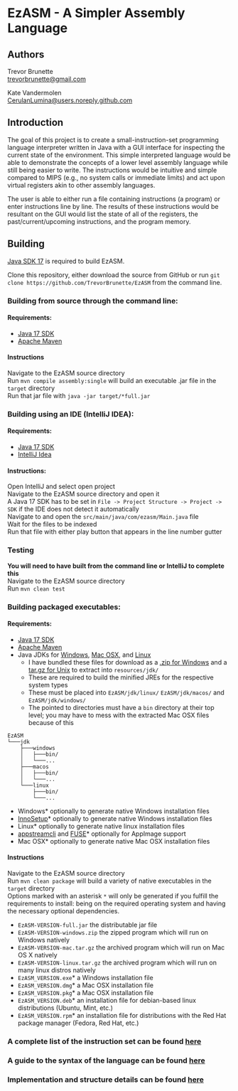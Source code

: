 # EzASM - A Simpler Assembly Language

## Authors 
Trevor Brunette\
trevorbrunette@gmail.com

Kate Vandermolen\
CerulanLumina@users.noreply.github.com

## Introduction

The goal of this project is to create a small-instruction-set programming language interpreter written in Java with a GUI interface for inspecting the current state of the environment. This simple interpreted language would be able to demonstrate the concepts of a lower level assembly language while still being easier to write. The instructions would be intuitive and simple compared to MIPS (e.g., no system calls or immediate limits) and act upon virtual registers akin to other assembly languages.

The user is able to either run a file containing instructions (a program) or enter instructions line by line. The results of these instructions would be resultant on the GUI would list the state of all of the registers, the past/current/upcoming instructions, and the program memory.


## Building

[Java SDK 17](https://www.oracle.com/java/technologies/javase/jdk17-archive-downloads.html) is required to build EzASM.

Clone this repository, either download the source from GitHub or run `git clone https://github.com/TrevorBrunette/EzASM` from the command line.

### Building from source through the command line:

#### Requirements:

- [Java 17 SDK](https://www.oracle.com/java/technologies/javase/jdk17-archive-downloads.html)
- [Apache Maven](https://maven.apache.org/index.html)

#### Instructions

Navigate to the EzASM source directory \
Run `mvn compile assembly:single` will build an executable .jar file in the `target` directory \
Run that jar file with `java -jar target/*full.jar`

### Building using an IDE (IntelliJ IDEA):

#### Requirements:

- [Java 17 SDK](https://www.oracle.com/java/technologies/javase/jdk17-archive-downloads.html)
- [IntelliJ Idea](https://www.jetbrains.com/idea/)

#### Instructions:

Open IntelliJ and select open project \
Navigate to the EzASM source directory and open it \
A Java 17 SDK has to be set in `File -> Project Structure -> Project -> SDK` if the IDE does not detect it automatically \
Navigate to and open the `src/main/java/com/ezasm/Main.java` file \
Wait for the files to be indexed \
Run that file with either play button that appears in the line number gutter

### Testing

**You will need to have built from the command line or IntelliJ to complete this** \
Navigate to the EzASM source directory \
Run `mvn clean test`

### Building packaged executables:

#### Requirements:

- [Java 17 SDK](https://www.oracle.com/java/technologies/javase/jdk17-archive-downloads.html)
- [Apache Maven](https://maven.apache.org/index.html)
- Java JDKs for [Windows](https://www.oracle.com/java/technologies/downloads/#jdk17-windows), [Mac OSX](https://www.oracle.com/java/technologies/downloads/#jdk17-mac), and [Linux](https://www.oracle.com/java/technologies/downloads/#jdk17-linux)
  - I have bundled these files for download as a [.zip for Windows](https://www.dropbox.com/s/s58sovxs7d4wcxn/jdk-17.0.6-all.zip?dl=1) and a [tar.gz for Unix](https://www.dropbox.com/s/z4dh5h2of8yekkc/jdk-17.0.6-all.tar.gz?dl=1) to extract into `resources/jdk/`
  - These are required to build the minified JREs for the respective system types
  - These must be placed into `EzASM/jdk/linux/` `EzASM/jdk/macos/` and `EzASM/jdk/windows/`
  - The pointed to directories must have a `bin` directory at their top level; you may have to mess with the extracted Mac OSX files because of this
```
EzASM
└───jdk
    ├───windows
    │   ├───bin/
    │   └───...
    ├───macos
    │   ├───bin/
    │   └───...
    └───linux
        ├───bin/
        └───...
```
- Windows* optionally to generate native Windows installation files
- [InnoSetup](https://jrsoftware.org/isinfo.php)* optionally to generate native Windows installation files
- Linux* optionally to generate native linux installation files
- [appstreamcli](https://man.archlinux.org/man/appstreamcli.1.en) and [FUSE](https://wiki.archlinux.org/title/FUSE)* optionally for AppImage support
- Mac OSX* optionally to generate native Mac OSX installation files

#### Instructions

Navigate to the EzASM source directory \
Run `mvn clean package` will build a variety of native executables in the `target` directory \
Options marked with an asterisk `*` will only be generated if you fulfill the requirements to install:
being on the required operating system and having the necessary optional dependencies.
- `EzASM-VERSION-full.jar` the distributable jar file
- `EzASM-VERSION-windows.zip` the zipped program which will run on Windows natively
- `EzASM-VERSION-mac.tar.gz` the archived program which will run on Mac OS X natively
- `EzASM-VERSION-linux.tar.gz` the archived program which will run on many linux distros natively
- `EzASM_VERSION.exe`* a Windows installation file
- `EzASM_VERSION.dmg`* a Mac OSX installation file
- `EzASM_VERSION.pkg`* a Mac OSX installation file
- `EzASM_VERSION.deb`* an installation file for debian-based linux distributions (Ubuntu, Mint, etc.)
- `EzASM_VERSION.rpm`* an installation file for distributions with the Red Hat package manager (Fedora, Red Hat, etc.)


### A complete list of the instruction set can be found [here](https://github.com/TrevorBrunette/EzASM/wiki/Instruction-Set)
### A guide to the syntax of the language can be found [here](https://github.com/TrevorBrunette/EzASM/wiki/Syntax)
### Implementation and structure details can be found [here](https://github.com/TrevorBrunette/EzASM/wiki/Structure)



